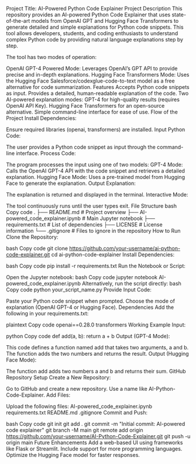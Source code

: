 Project Title: AI-Powered Python Code Explainer
Project Description
This repository provides an AI-powered Python Code Explainer that uses state-of-the-art models from OpenAI GPT and Hugging Face Transformers to generate detailed and simple explanations for Python code snippets. This tool allows developers, students, and coding enthusiasts to understand complex Python code by providing natural language explanations step by step.

The tool has two modes of operation:

OpenAI GPT-4 Powered Mode: Leverages OpenAI’s GPT API to provide precise and in-depth explanations.
Hugging Face Transformers Mode: Uses the Hugging Face Salesforce/codexglue-code-to-text model as a free alternative for code summarization.
Features
Accepts Python code snippets as input.
Provides a detailed, human-readable explanation of the code.
Two AI-powered explanation modes:
GPT-4 for high-quality results (requires OpenAI API Key).
Hugging Face Transformers for an open-source alternative.
Simple command-line interface for ease of use.
Flow of the Project
Install Dependencies:

Ensure required libraries (openai, transformers) are installed.
Input Python Code:

The user provides a Python code snippet as input through the command-line interface.
Process Code:

The program processes the input using one of two models:
GPT-4 Mode: Calls the OpenAI GPT-4 API with the code snippet and retrieves a detailed explanation.
Hugging Face Mode: Uses a pre-trained model from Hugging Face to generate the explanation.
Output Explanation:

The explanation is returned and displayed in the terminal.
Interactive Mode:

The tool continuously runs until the user types exit.
File Structure
bash
Copy code
.
├── README.md                  # Project overview
├── AI-powered_code_explainer.ipynb # Main Jupyter notebook
├── requirements.txt           # List of dependencies
├── LICENSE                    # License information
└── .gitignore                 # Files to ignore in the repository
How to Run
Clone the Repository:

bash
Copy code
git clone https://github.com/your-username/ai-python-code-explainer.git
cd ai-python-code-explainer
Install Dependencies:

bash
Copy code
pip install -r requirements.txt
Run the Notebook or Script:

Open the Jupyter notebook:
bash
Copy code
jupyter notebook AI-powered_code_explainer.ipynb
Alternatively, run the script directly:
bash
Copy code
python your_script_name.py
Provide Input Code:

Paste your Python code snippet when prompted.
Choose the mode of explanation (OpenAI GPT-4 or Hugging Face).
Dependencies
Add the following in your requirements.txt:

plaintext
Copy code
openai==0.28.0
transformers
Working Example
Input:

python
Copy code
def add(a, b):
    return a + b
Output (GPT-4 Mode):

This code defines a function named add that takes two arguments, a and b.
The function adds the two numbers and returns the result.
Output (Hugging Face Mode):

The function add adds two numbers a and b and returns their sum.
GitHub Repository Setup
Create a New Repository:

Go to GitHub and create a new repository.
Use a name like AI-Python-Code-Explainer.
Add Files:

Upload the following files:
AI-powered_code_explainer.ipynb
requirements.txt
README.md
.gitignore
Commit and Push:

bash
Copy code
git init
git add .
git commit -m "Initial commit: AI-powered code explainer"
git branch -M main
git remote add origin https://github.com/your-username/AI-Python-Code-Explainer.git
git push -u origin main
Future Enhancements
Add a web-based UI using frameworks like Flask or Streamlit.
Include support for more programming languages.
Optimize the Hugging Face model for faster responses.
